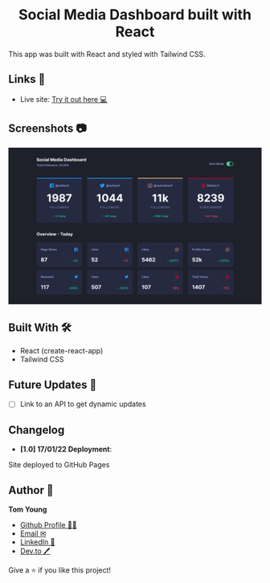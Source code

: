 <h1 align="center">Social Media Dashboard built with React</h1>

This app was built with React and styled with Tailwind CSS.

## Links 🌟

- Live site: [Try it out here 💻](https://thethomasy.github.io/social-media-dashboard/ 'Live View')

## Screenshots 📷

<p float="left">
  <img src="./screenshots/screenshot-desktop.png">
<!--   <img src="./screenshots/screenshot-mobile.png" width="300px"> -->
</p>

## Built With 🛠

- React (create-react-app)
- Tailwind CSS

## Future Updates 🎁

- [ ] Link to an API to get dynamic updates

## Changelog

- **[1.0] 17/01/22 Deployment**:

Site deployed to GitHub Pages

## Author 🧑

**Tom Young**

- [Github Profile 👨‍💻](https://github.com/TheThomasY)
- [Email ✉](mailto:tomyoungdev@gmail.com?subject=Hi 'Hi!')
- [LinkedIn 💼](https://www.linkedin.com/in/tom-young5555/)
- [Dev.to 🖊](https://dev.to/thetomy)

Give a ⭐️ if you like this project!
